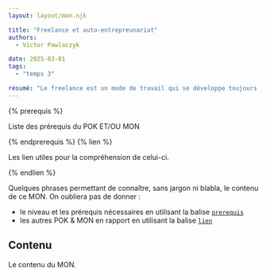 ```yaml
---
layout: layout/mon.njk

title: "Freelance et auto-entrepreunariat"
authors:
  - Victor Pawlaczyk

date: 2025-03-01
tags: 
  - "temps 3"

résumé: "Le freelance est un mode de travail qui se développe toujours plus, particulièrement dans le monde de l'informatique. L'objectif est de comprendre au fur et à mesure de ce MON les formalités et les modalités inhérents à ce mode de travail."
---
```


{% prerequis %}

Liste des prérequis du POK ET/OU MON

{% endprerequis %}
{% lien %}

Les lien utiles pour la compréhension de celui-ci.

{% endlien %}

Quelques phrases permettant de connaître, sans jargon ni blabla, le contenu de ce MON. On oubliera pas de donner :

- le niveau et les prérequis nécessaires en utilisant la balise [`prerequis`](/cs/contribuer-au-site/#prerequis)
- les autres POK & MON en rapport en utilisant la balise [`lien`](/cs/contribuer-au-site/#lien)

## Contenu

Le contenu du MON.
